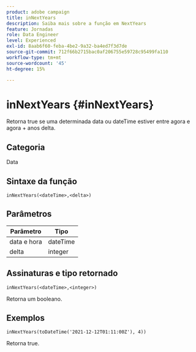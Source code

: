 ```yaml
---
product: adobe campaign
title: inNextYears
description: Saiba mais sobre a função em NextYears
feature: Jornadas
role: Data Engineer
level: Experienced
exl-id: 8aab6f60-feba-4be2-9a32-ba4ed7f3d7de
source-git-commit: 712f66b2715bac0af206755e59728c95499fa110
workflow-type: tm+mt
source-wordcount: '45'
ht-degree: 15%

---
```


# inNextYears {#inNextYears}

Retorna true se uma determinada data ou dateTime estiver entre agora e agora + anos delta.

## Categoria

Data

## Sintaxe da função

`inNextYears(<dateTime>,<delta>)`

## Parâmetros

| Parâmetro | Tipo |
|-----------|------------------|
| data e hora | dateTime |
| delta | integer |

## Assinaturas e tipo retornado

`inNextYears(<dateTime>,<integer>)`

Retorna um booleano.

## Exemplos

`inNextYears(toDateTime('2021-12-12T01:11:00Z'), 4))`

Retorna true.
